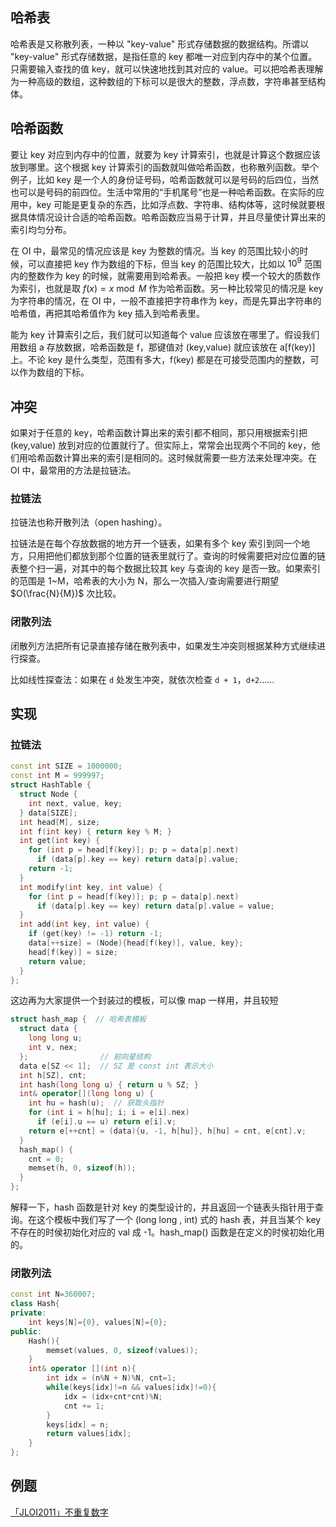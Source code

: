 ## 哈希表

哈希表是又称散列表，一种以 "key-value" 形式存储数据的数据结构。所谓以 "key-value" 形式存储数据，是指任意的 key 都唯一对应到内存中的某个位置。只需要输入查找的值 key，就可以快速地找到其对应的 value。可以把哈希表理解为一种高级的数组，这种数组的下标可以是很大的整数，浮点数，字符串甚至结构体。

## 哈希函数

要让 key 对应到内存中的位置，就要为 key 计算索引，也就是计算这个数据应该放到哪里。这个根据 key 计算索引的函数就叫做哈希函数，也称散列函数。举个例子，比如 key 是一个人的身份证号码，哈希函数就可以是号码的后四位，当然也可以是号码的前四位。生活中常用的“手机尾号”也是一种哈希函数。在实际的应用中，key 可能是更复杂的东西，比如浮点数、字符串、结构体等，这时候就要根据具体情况设计合适的哈希函数。哈希函数应当易于计算，并且尽量使计算出来的索引均匀分布。

在 OI 中，最常见的情况应该是 key 为整数的情况。当 key 的范围比较小的时候，可以直接把 key 作为数组的下标，但当 key 的范围比较大，比如以 $10^9$ 范围内的整数作为 key 的时候，就需要用到哈希表。一般把 key 模一个较大的质数作为索引，也就是取 $f(x)=x \bmod M$ 作为哈希函数。另一种比较常见的情况是 key 为字符串的情况，在 OI 中，一般不直接把字符串作为 key，而是先算出字符串的哈希值，再把其哈希值作为 key 插入到哈希表里。

能为 key 计算索引之后，我们就可以知道每个 value 应该放在哪里了。假设我们用数组 a 存放数据，哈希函数是 f，那键值对 (key,value) 就应该放在 a[f(key)]上。不论 key 是什么类型，范围有多大，f(key) 都是在可接受范围内的整数，可以作为数组的下标。

## 冲突

如果对于任意的 key，哈希函数计算出来的索引都不相同，那只用根据索引把 (key,value) 放到对应的位置就行了。但实际上，常常会出现两个不同的 key，他们用哈希函数计算出来的索引是相同的。这时候就需要一些方法来处理冲突。在 OI 中，最常用的方法是拉链法。

### 拉链法

拉链法也称开散列法（open hashing）。

拉链法是在每个存放数据的地方开一个链表，如果有多个 key 索引到同一个地方，只用把他们都放到那个位置的链表里就行了。查询的时候需要把对应位置的链表整个扫一遍，对其中的每个数据比较其 key 与查询的 key 是否一致。如果索引的范围是 1~M，哈希表的大小为 N，那么一次插入/查询需要进行期望 $O(\frac{N}{M})$ 次比较。

### 闭散列法

闭散列方法把所有记录直接存储在散列表中，如果发生冲突则根据某种方式继续进行探查。

比如线性探查法：如果在 `d` 处发生冲突，就依次检查 `d + 1`，`d+2`……

## 实现

### 拉链法

```cpp
const int SIZE = 1000000;
const int M = 999997;
struct HashTable {
  struct Node {
    int next, value, key;
  } data[SIZE];
  int head[M], size;
  int f(int key) { return key % M; }
  int get(int key) {
    for (int p = head[f(key)]; p; p = data[p].next)
      if (data[p].key == key) return data[p].value;
    return -1;
  }
  int modify(int key, int value) {
    for (int p = head[f(key)]; p; p = data[p].next)
      if (data[p].key == key) return data[p].value = value;
  }
  int add(int key, int value) {
    if (get(key) != -1) return -1;
    data[++size] = (Node){head[f(key)], value, key};
    head[f(key)] = size;
    return value;
  }
};
```

这边再为大家提供一个封装过的模板，可以像 map 一样用，并且较短

```cpp
struct hash_map {  // 哈希表模板
  struct data {
    long long u;
    int v, nex;
  };                // 前向星结构
  data e[SZ << 1];  // SZ 是 const int 表示大小
  int h[SZ], cnt;
  int hash(long long u) { return u % SZ; }
  int& operator[](long long u) {
    int hu = hash(u);  // 获取头指针
    for (int i = h[hu]; i; i = e[i].nex)
      if (e[i].u == u) return e[i].v;
    return e[++cnt] = (data){u, -1, h[hu]}, h[hu] = cnt, e[cnt].v;
  }
  hash_map() {
    cnt = 0;
    memset(h, 0, sizeof(h));
  }
};
```

解释一下，hash 函数是针对 key 的类型设计的，并且返回一个链表头指针用于查询。在这个模板中我们写了一个 $\text{(long long , int)}$ 式的 hash 表，并且当某个 key 不存在的时侯初始化对应的 val 成 -1。hash_map() 函数是在定义的时侯初始化用的。

### 闭散列法
```cpp
const int N=360007;
class Hash{
private:
	int keys[N]={0}, values[N]={0};
public:
    Hash(){
        memset(values, 0, sizeof(values));
    }
    int& operator [](int n){
        int idx = (n%N + N)%N, cnt=1;
        while(keys[idx]!=n && values[idx]!=0){
            idx = (idx+cnt*cnt)%N;
            cnt += 1;
        }
        keys[idx] = n;
        return values[idx];
    }
};
```

## 例题

[「JLOI2011」不重复数字](https://www.luogu.com.cn/problem/P4305)
